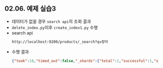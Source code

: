 ## 02.06. 예제 실습3
- 데이터가 없을 경우 `search api`의 조회 결과
- `delete_index.py`이후 `create_index1.py` 수행
- search api
  ```bash
  http://localhost:9200/products/_search?q=장미
  ```
- 수행 결과
  ```json
  {"took":18,"timed_out":false,"_shards":{"total":1,"successful":1,"skipped":0,"failed":0},"hits":{"total":{"value":0,"relation":"eq"},"max_score":null,"hits":[]}}
  ```